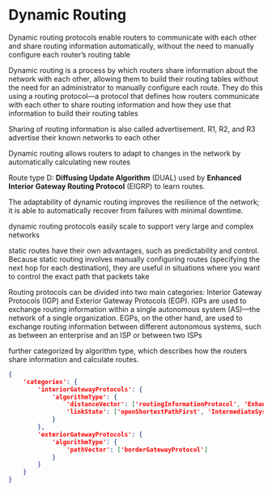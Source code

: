 # Dynamic Routing

Dynamic routing protocols enable routers to communicate with each other and share routing information automatically, without the need to manually configure each router’s routing table

Dynamic routing is a process by which routers share information about the network with each other, allowing them to build their routing tables without the need for an administrator to manually configure each route. They do this using a routing protocol—a protocol that defines how routers communicate with each other to share routing information and how they use that information to build their routing tables

Sharing of routing information is also called advertisement. R1, R2, and R3 advertise their known networks to each other

Dynamic routing allows routers to adapt to changes in the network by automatically calculating new routes

Route type D: **Diffusing Update Algorithm** (DUAL) used by **Enhanced Interior Gateway Routing Protocol** (EIGRP) to learn routes.

The adaptability of dynamic routing improves the resilience of the network; it is able to automatically recover from failures with minimal downtime.

dynamic routing protocols easily scale to support very large and complex networks

static routes have their own advantages, such as predictability and control. Because static routing involves manually configuring routes (specifying the next hop for each destination), they are useful in situations where you want to control the exact path that packets take

Routing protocols can be divided into two main categories: Interior Gateway Protocols (IGP) and Exterior Gateway Protocols (EGP). IGPs are used to exchange routing information within a single autonomous system (AS)—the network of a single organization. EGPs, on the other hand, are used to exchange routing information between different autonomous systems, such as between an enterprise and an ISP or between two ISPs

further categorized by algorithm type, which describes how the routers share information and calculate routes.


```json
{
    'categories': {
        'interiorGatewayProtocols': {
            'algorithmType': {
                'distanceVector': ['routingInformationProtocol', 'EnhancedInteriorGatewayRoutingProtocol'],
                'linkState': ['openShortestPathFirst', 'IntermediateSystemToIntermediateSystem']
            }
        },
        'exteriorGatewayProtocols': {
            'algorithmType': {
                'pathVector': ['borderGatewayProtocol']
            }
        }
    }
}

```

